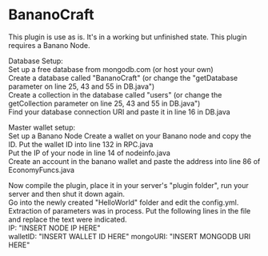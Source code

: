 # BananoCraft


This plugin is use as is. It's in a working but unfinished state. 
This plugin requires a Banano Node.


Database Setup:  
Set up a free database from mongodb.com (or host your own)  
Create a database called "BananoCraft" (or change the "getDatabase parameter on line 25, 43 and 55 in DB.java")  
Create a collection in the database called "users" (or change the getCollection parameter on line 25, 43 and 55 in DB.java")  
Find your database connection URI and paste it in line 16 in DB.java  

Master wallet setup:  
Set up a Banano Node
Create a wallet on your Banano node and copy the ID.
Put the wallet ID into line 132 in RPC.java  
Put the IP of your node in line 14 of nodeinfo.java  
Create an account in the banano wallet and paste the address into line 86 of EconomyFuncs.java  
  
 Now compile the plugin, place it in your server's "plugin folder", run your server and then shut it down again.  
 Go into the newly created "HelloWorld" folder and edit the config.yml.
 Extraction of parameters was in process. Put the following lines in the file and replace the text were indicated.  
 IP: "INSERT NODE IP HERE"  
 walletID: "INSERT WALLET ID HERE"
 mongoURI: "INSERT MONGODB URI HERE"